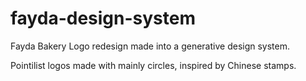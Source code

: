 # fayda-design-system
Fayda Bakery Logo redesign made into a generative design system.

Pointilist logos made with mainly circles, inspired by Chinese stamps. 
